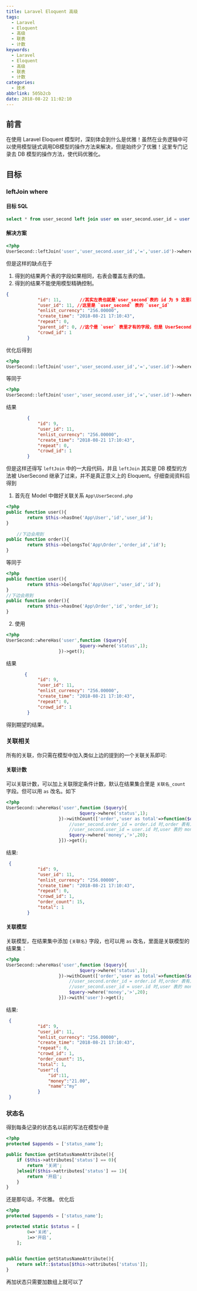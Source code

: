 ```yaml
---
title: Laravel Eloquent 高级
tags:
  - Laravel
  - Eloquent
  - 高级
  - 联表
  - 计数
keywords:
  - Laravel
  - Eloquent
  - 高级
  - 联表
  - 计数
categories:
  - 技术
abbrlink: 505b2cb
date: 2018-08-22 11:02:10
---
```

## 前言
在使用 Laravel Eloquent 模型时，深刻体会到什么是优雅！虽然在业务逻辑中可以使用模型链式调用DB模型的操作方法来解决，但是始终少了优雅！这里专门记录去 DB 模型的操作方法，使代码优雅化。

## 目标

### leftJoin where
#### 目标 SQL
```sql
select * from user_second left join user on user_second.user_id = user.id where user.status = 1
```
#### 解决方案
```php
<?php
UserSecond::leftJoin('user','user_second.user_id','=','user.id')->where('user.status',1)->get();
```
但是这样的缺点在于  
1. 得到的结果两个表的字段如果相同，右表会覆盖左表的值。  
2. 得到的结果不能使用模型精确控制。  
```json
{
            "id": 11,       //其实左表也就是`user_second`表的 id 为 9 这里被 `user` 表的 id 覆盖了
            "user_id": 11, //这里是 `user_second` 表的 `user_id`
            "enlist_currency": "256.00000",
            "create_time": "2018-08-21 17:10:43",
            "repeat": 0,
            "parent_id": 0, //这个是 `user` 表里才有的字段，但是 UserSecond 模型并不期望得到这个结果,但是被添加出来了
            "crowd_id": 1
        }
```
优化后得到
```php
<?php
UserSecond::leftJoin('user','user_second.user_id','=','user.id')->where('user.status',1)->selectRaw('user_second.*')->get();
```
等同于
```php
<?php
UserSecond::leftJoin('user','user_second.user_id','=','user.id')->where('user.status',1)->get(['user_second.*']);
```

结果
```json
        {
            "id": 9,
            "user_id": 11,
            "enlist_currency": "256.00000",
            "create_time": "2018-08-21 17:10:43",
            "repeat": 0,
            "crowd_id": 1
        }
```

但是这样还得写 `leftJoin` 中的一大段代码，并且 `leftJoin` 其实是 DB 模型的方法被 UserSecond 继承了过来，并不是真正意义上的 Eloquent。仔细查阅资料后得到  
1. 首先在 Model 中做好关联关系 `App\UserSecond.php` 
```php
<?php
public function user(){
        return $this->hasOne('App\User','id','user_id');
}
    
    //下边会用到    
public function order(){
        return $this->belongsTo('App\Order','order_id','id');
} 
```
等同于
```php
<?php
public function user(){
        return $this->belongsTo('App\User','user_id','id');
}
//下边会用到    
public function order(){
        return $this->hasOne('App\Order','id','order_id');
}    
```
2. 使用
```php
<?php
UserSecond::whereHas('user',function ($query){
                            $query->where('status',1);
                    })->get();
```
结果
```json
       {
            "id": 9,
            "user_id": 11,
            "enlist_currency": "256.00000",
            "create_time": "2018-08-21 17:10:43",
            "repeat": 0,
            "crowd_id": 1
        }
```
得到期望的结果。

### 关联相关
所有的关联，你只需在模型中加入类似上边的提到的一个关联关系即可:

#### 关联计数
可以关联计数，可以加上关联限定条件计数，默认在结果集合里是 `关联名_count` 字段。但可以用 `as` 改名。如下
```php
<?php
UserSecond::whereHas('user',function ($query){
                            $query->where('status',1);
                    })->withCount(['order','user as total'=>function($query){
                        //user_second.order_id = order.id 时,order 表有几条记录
                        //user_second.user_id = user.id 时,user 表的 money > 20 的有几条记录
                        $query->where('money','>',20);
                    }])->get();
```
结果:
```json
 {
            "id": 9,
            "user_id": 11,
            "enlist_currency": "256.00000",
            "create_time": "2018-08-21 17:10:43",
            "repeat": 0,
            "crowd_id": 1,
            "order_count": 15,
            "total": 1
        }
```

#### 关联模型
关联模型，在结果集中添加 `{关联名}` 字段，也可以用 `as` 改名，里面是关联模型的结果集：
```php
<?php
UserSecond::whereHas('user',function ($query){
                            $query->where('status',1);
                    })->withCount(['order','user as total'=>function($query){
                        //user_second.order_id = order.id 时,order 表有几条记录
                        //user_second.user_id = user.id 时,user 表的 money > 20 的有几条记录
                        $query->where('money','>',20);
                    }])->with('user')->get();
```
结果:
```json
 {
            "id": 9,
            "user_id": 11,
            "enlist_currency": "256.00000",
            "create_time": "2018-08-21 17:10:43",
            "repeat": 0,
            "crowd_id": 1,
            "order_count": 15,
            "total": 1,
            "user":{
                "id":11,
                "money":"21.00",
                "name":"my"
            }
 }
```



### 状态名
得到每条记录的状态名以前的写法在模型中是
```php
<?php
protected $appends = ['status_name'];

public function getStatusNameAttribute(){
    if ($this->attributes['status'] == 0){
        return '关闭';
    }elseif($this->attributes['status'] == 1){
        return '开启';
    }
}
```
还是那句话，不优雅。
优化后
```php
<?php
protected $appends = ['status_name'];

protected static $status = [
        0=>'关闭',
        1=>'开启',
    ];

    
public function getStatusNameAttribute(){
    return self::$status[$this->attributes['status']];
}


```
再加状态只需要加数组上就可以了
